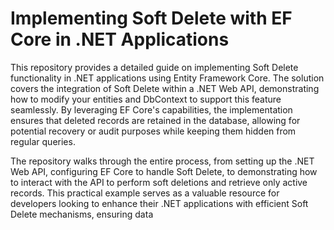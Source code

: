 # Implementing Soft Delete with EF Core in .NET Applications

This repository provides a detailed guide on implementing Soft Delete functionality in .NET applications using Entity Framework Core. The solution covers the integration of Soft Delete within a .NET Web API, demonstrating how to modify your entities and DbContext to support this feature seamlessly. By leveraging EF Core's capabilities, the implementation ensures that deleted records are retained in the database, allowing for potential recovery or audit purposes while keeping them hidden from regular queries.

The repository walks through the entire process, from setting up the .NET Web API, configuring EF Core to handle Soft Delete, to demonstrating how to interact with the API to perform soft deletions and retrieve only active records. This practical example serves as a valuable resource for developers looking to enhance their .NET applications with efficient Soft Delete mechanisms, ensuring data
